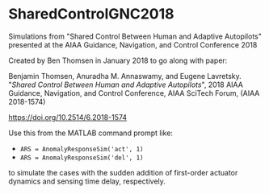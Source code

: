 # SharedControlGNC2018
Simulations from "Shared Control Between Human and Adaptive Autopilots" presented at the AIAA Guidance, Navigation, and Control Conference 2018

Created by Ben Thomsen in January 2018 to go along with paper:

Benjamin Thomsen, Anuradha M. Annaswamy, and Eugene Lavretsky. "*Shared Control Between Human and Adaptive Autopilots*", 2018 AIAA Guidance, Navigation, and Control Conference, AIAA SciTech Forum, (AIAA 2018-1574)

https://doi.org/10.2514/6.2018-1574

Use this from the MATLAB command prompt like:

- `ARS = AnomalyResponseSim('act', 1)`
- `ARS = AnomalyResponseSim('del', 1)`

to simulate the cases with the sudden addition of first-order actuator dynamics and sensing time delay, respectively.
